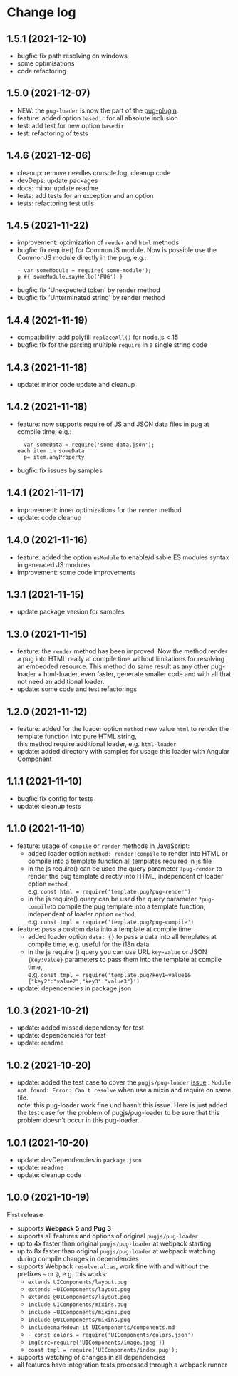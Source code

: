 # Change log

## 1.5.1 (2021-12-10)
- bugfix: fix path resolving on windows
- some optimisations
- code refactoring

## 1.5.0 (2021-12-07)
- NEW: the `pug-loader` is now the part of the [pug-plugin](https://github.com/webdiscus/pug-plugin).
- feature: added option `basedir` for all absolute inclusion
- test: add test for new option `basedir`
- test: refactoring of tests

## 1.4.6 (2021-12-06)
- cleanup: remove needles console.log, cleanup code 
- devDeps: update packages
- docs: minor update readme
- tests: add tests for an exception and an option
- tests: refactoring test utils

## 1.4.5 (2021-11-22)
- improvement: optimization of `render` and `html` methods
- bugfix: fix require() for CommonJS module. Now is possible use the CommonJS module directly in the pug, e.g.:
  ```pug
  - var someModule = require('some-module');
  p #{ someModule.sayHello('PUG') }
  ```
- bugfix: fix 'Unexpected token' by render method
- bugfix: fix 'Unterminated string' by render method

## 1.4.4 (2021-11-19)
- compatibility: add polyfill `replaceAll()` for node.js < 15
- bugfix: fix for the parsing multiple `require` in a single string code

## 1.4.3 (2021-11-18)
- update: minor code update and cleanup

## 1.4.2 (2021-11-18)
- feature: now supports require of JS and JSON data files in pug at compile time, e.g.:
  ```pug
  - var someData = require('some-data.json');
  each item in someData
    p= item.anyProperty
  ```
- bugfix: fix issues by samples

## 1.4.1 (2021-11-17)
- improvement: inner optimizations for the `render` method
- update: code cleanup

## 1.4.0 (2021-11-16)
- feature: added the option `esModule` to enable/disable ES modules syntax in generated JS modules
- improvement: some code improvements

## 1.3.1 (2021-11-15)
- update package version for samples

## 1.3.0 (2021-11-15)
- feature: the `render` method has been improved. Now the method render a pug into HTML really at compile time without limitations for resolving an embedded resource.
  This method do same result as any other pug-loader + html-loader, even faster, generate smaller code and with all that not need an additional loader.
- update: some code and test refactorings

## 1.2.0 (2021-11-12)
- feature: added for the loader option `method` new value `html` to render the template function into pure HTML string,\
  this method require additional loader, e.g. `html-loader`
- update: added directory with samples for usage this loader with Angular Component

## 1.1.1 (2021-11-10)
- bugfix: fix config for tests
- update: cleanup tests

## 1.1.0 (2021-11-10)
- feature: usage of `compile` or `render` methods in JavaScript:  
  - added loader option `method: render|compile` to render into HTML or compile into a template function all templates required in js file
  - in the js require() can be used the query parameter `?pug-render` to render the pug template directly into HTML, independent of loader option `method`, \
    e.g. `const html = require('template.pug?pug-render')`
  - in the js require() query can be used the query parameter `?pug-compile`to compile the pug template into a template function, independent of loader option `method`, \
    e.g. `const tmpl = require('template.pug?pug-compile')`
- feature: pass a custom data into a template at compile time: 
  - added loader option `data: {}` to pass a data into all templates at compile time, e.g. useful for the i18n data
  - in the js require () query you can use URL `key=value` or JSON `{key:value}` parameters to pass them into the template at compile time, \
    e.g. `const tmpl = require('template.pug?key1=value1&{"key2":"value2","key3":"value3"}')`
- update: dependencies in package.json

## 1.0.3 (2021-10-21)
- update: added missed dependency for test
- update: dependencies for test
- update: readme

## 1.0.2 (2021-10-20)
- update: added the test case to cover the `pugjs/pug-loader` [issue](https://github.com/pugjs/pug-loader/issues/123) : `Module not found: Error: Can't resolve` when use a mixin and require on same file.\
  note: this pug-loader work fine und hasn't this issue. Here is just added the test case for the problem of pugjs/pug-loader to be sure that this problem doesn't occur in this pug-loader.

## 1.0.1 (2021-10-20)
- update: devDependencies in `package.json`
- update: readme
- update: cleanup code

## 1.0.0 (2021-10-19)
First release
- supports **Webpack 5** and **Pug 3**
- supports all features and options of original `pugjs/pug-loader`
- up to 4x faster than original `pugjs/pug-loader` at webpack starting
- up to 8x faster than original `pugjs/pug-loader` at webpack watching during compile changes in dependencies
- supports Webpack `resolve.alias`, work fine with and without the prefixes `~` or `@`, e.g. this works:
  - `extends UIComponents/layout.pug`
  - `extends ~UIComponents/layout.pug`
  - `extends @UIComponents/layout.pug`
  - `include UIComponents/mixins.pug`
  - `include ~UIComponents/mixins.pug`
  - `include @UIComponents/mixins.pug`
  - `include:markdown-it UIComponents/components.md`
  - `- const colors = require('UIComponents/colors.json')`
  - `img(src=require('UIComponents/image.jpeg'))`
  - `const tmpl = require('UIComponents/index.pug');`
- supports watching of changes in all dependencies
- all features have integration tests processed through a webpack runner
